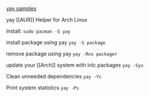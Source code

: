 [yay samples](https://computingforgeeks.com/yay-best-aur-helper-for-arch-linux-manjaro/)

yay [[AUR]] Helper for Arch Linux

install: 
`sudo pacman -S yay`

install package using yay
`yay -S package`

remove package using yay
`yay -Rns packager`

update your [[Arch]] system with inlc packages
`yay -Syu`

Clean unneeded dependencies
`yay -Yc`

Print system statistics
`yay -Ps`